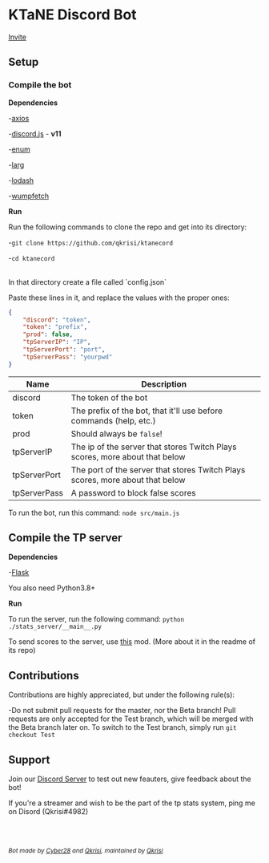 # KTaNE Discord Bot

[Invite](https://top.gg/bot/546017180865789962)

## Setup

### Compile the bot

**Dependencies**

-[axios](https://www.npmjs.com/package/axios)

-[discord.js](https://www.npmjs.com/package/discord.js) - **v11**

-[enum](https://www.npmjs.com/package/enum)

-[larg](https://www.npmjs.com/package/larg)

-[lodash](https://www.npmjs.com/package/lodash)

-[wumpfetch](https://www.npmjs.com/package/wumpfetch)

**Run**

Run the following commands to clone the repo and get into its directory:

-`git clone https://github.com/qkrisi/ktanecord`

-`cd ktanecord`

<br>
In that directory create a file called `config.json`

Paste these lines in it, and replace the values with the proper ones:

```json
{
    "discord": "token",
    "token": "prefix",
    "prod": false,
    "tpServerIP": "IP",
    "tpServerPort": "port",
    "tpServerPass": "yourpwd"
}
```

| Name | Description |
| - | - |
| discord | The token of the bot |
| token | The prefix of the bot, that it'll use before commands (<prefix>help, etc.)|
| prod | Should always be `false`! |
| tpServerIP | The ip of the server that stores Twitch Plays scores, more about that below |
| tpServerPort | The port of the server that stores Twitch Plays scores, more about that below |
| tpServerPass | A password to block false scores |

To run the bot, run this command: `node src/main.js`

## Compile the TP server

**Dependencies**

-[Flask](https://pypi.org/project/Flask/)

You also need Python3.8+

**Run**

To run the server, run the following command: `python ./stats_server/__main__.py`

To send scores to the server, use [this](https://github.com/Qkrisi/tp-score-saver) mod. (More about it in the readme of its repo)

## Contributions

Contributions are highly appreciated, but under the following rule(s):

-Do not submit pull requests for the master, nor the Beta branch! Pull requests are only accepted for the Test branch, which will be merged with the Beta branch later on. To switch to the Test branch, simply run `git checkout Test`

## Support

Join our [Discord Server](https://discord.gg/gJVy2Rt) to test out new feauters, give feedback about the bot!

If you're a streamer and wish to be the part of the tp stats system, ping me on Disord (Qkrisi#4982)


<br><br>
<p style="font-size:12;"><i>Bot made by <a href="https://github.com/cyber28">Cyber28</a> and <a href="https://github.com/qkrisi">Qkrisi</a>, maintained by <a href="https://github.com/qkrisi">Qkrisi</a></i></p>
